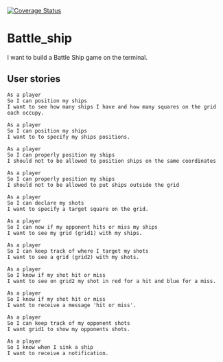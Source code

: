 [![Coverage Status](https://coveralls.io/repos/github/jo-quin/battle_ship/badge.svg?branch=master)](https://coveralls.io/github/jo-quin/battle_ship?branch=master)

# Battle_ship

I want to build a Battle Ship game on the terminal.

## User stories

```
As a player
So I can position my ships
I want to see how many ships I have and how many squares on the grid each occupy.

As a player
So I can position my ships
I want to to specify my ships positions.

As a player
So I can properly position my ships
I should not to be allowed to position ships on the same coordinates

As a player
So I can properly position my ships
I should not to be allowed to put ships outside the grid

As a player
So I can declare my shots
I want to specify a target square on the grid.

As a player
So I can now if my opponent hits or miss my ships
I want to see my grid (grid1) with my ships.

As a player
So I can keep track of where I target my shots
I want to see a grid (grid2) with my shots.

As a player
So I know if my shot hit or miss
I want to see on grid2 my shot in red for a hit and blue for a miss.

As a player
So I know if my shot hit or miss
I want to receive a message 'hit or miss'.

As a player
So I can keep track of my opponent shots
I want grid1 to show my opponents shots.

As a player
So I know when I sink a ship
I want to receive a notification.
```
